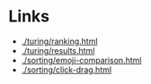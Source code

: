 # Links

- [./turing/ranking.html](./turing/ranking.html)
- [./turing/results.html](./turing/results.html)
- [./sorting/emoji-comparison.html](./sorting/emoji-comparison.html)
- [./sorting/click-drag.html](./sorting/click-drag.html)
